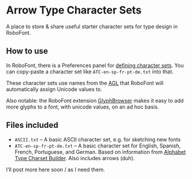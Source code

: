 # Arrow Type Character Sets

A place to store & share useful starter character sets for type design in RoboFont.

## How to use

In RoboFont, there is a Preferences panel for [defining character sets](https://robofont.com/documentation/how-tos/defining-character-sets/). You can copy-paste a character set like `ATC-en-sp-fr-pt-de.txt` into that.

These character sets use names from the [AGL](https://github.com/adobe-type-tools/agl-aglfn) that RoboFont will automatically assign Unicode values to.

Also notable: the RoboFont extension [GlyphBrowser](https://github.com/LettError/glyphBrowser) makes it easy to add more glyphs to a font, with unicode values, on an ad hoc basis.

## Files included

- `ASCII.txt` – A basic ASCII character set, e.g. for sketching new fonts
- `ATC-en-sp-fr-pt-de.txt` – A basic character set for English, Spanish, French, Portuguese, and German. Based on information from [Alphabet Type Charset Builder](https://www.alphabet-type.com/tools/charset-builder/). Also includes arrows (duh).

I’ll post more here soon / as I need them.